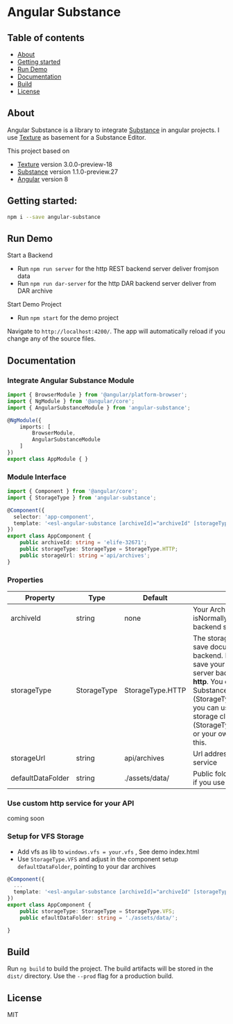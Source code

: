 # Angular Substance


## Table of contents

- [About](#about)
- [Getting started](#getting-started)
- [Run Demo](#run-demo)
- [Documentation](#documentation)
- [Build](#build)
- [License](#license)

## About

Angular Substance is a library to integrate [Substance](https://github.com/substance/substance) in angular projects. I use [Texture](https://github.com/substance/texture) as basement for a Substance Editor.

This project based on 
- [Texture](https://github.com/substance/texture) version 3.0.0-preview-18
- [Substance](https://github.com/substance/substance) version 1.1.0-preview.27
- [Angular](https://github.com/angular/angular) version 8

## Getting started:

```bash
npm i --save angular-substance
```

## Run Demo

Start a Backend
- Run `npm run server` for the http REST backend server deliver fromjson data
- Run `npm run dar-server` for the http DAR backend server deliver from DAR archive

Start Demo Project
- Run `npm start` for the demo project

Navigate to `http://localhost:4200/`. The app will automatically reload if you change any of the source files.

## Documentation

### Integrate Angular Substance Module

```typescript
import { BrowserModule } from '@angular/platform-browser';
import { NgModule } from '@angular/core';
import { AngularSubstanceModule } from 'angular-substance';

@NgModule({
    imports: [
        BrowserModule,
        AngularSubstanceModule
    ]
})
export class AppModule { }
```

### Module Interface

```typescript
import { Component } from '@angular/core';
import { StorageType } from 'angular-substance';

@Component({
  selector: 'app-component',
  template: '<esl-angular-substance [archiveId]="archiveId" [storageType]="storageType" [storageUrl]="storageUrl"></esl-angular-substance>'
})
export class AppComponent {
    public archiveId: string = 'elife-32671';
    public storageType: StorageType = StorageType.HTTP;
    public storageUrl: string ='api/archives';
}
```

### Properties

Property | Type | Default | Description
------------ | ------------- | ------------- | -------------
archiveId | string | none | Your Archive name. It isNormally an id to find in the backend storage.
storageType | StorageType | StorageType.HTTP | The storage client you use to save documents in the backend. Normally you want save your documents in a server backend sending over **http**. You can use the Substance http storage client (StorageType.HTTP), As well you can use Angular http storage client (StorageType.ANGULAR_HTTP) or your own implementation of this.
storageUrl | string | api/archives |Url address for your backend service
defaultDataFolder | string | ./assets/data/ | Public folder with dar archives if you use VFS

### Use custom http service for your API

coming soon

### Setup for VFS Storage

- Add vfs as lib to `windows.vfs = your.vfs` , See demo index.html
- Use `StorageType.VFS` and adjust in the component setup `defaultDataFolder`, pointing to your dar archives 
```typescript
@Component({
  ...
  template: '<esl-angular-substance [archiveId]="archiveId" [storageType]="storageType" [storageUrl]="storageUrl"></esl-angular-substance>'
})
export class AppComponent {
    public storageType: StorageType = StorageType.VFS;
    public efaultDataFolder: string = './assets/data/';

}
```

## Build

Run `ng build` to build the project. The build artifacts will be stored in the `dist/` directory. Use the `--prod` flag for a production build.

## License

MIT
